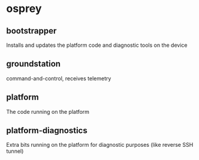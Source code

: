 # osprey

## bootstrapper
Installs and updates the platform code and diagnostic tools on the device

## groundstation
command-and-control, receives telemetry

## platform
The code running on the platform

## platform-diagnostics
Extra bits running on the platform for diagnostic purposes (like reverse SSH tunnel)
